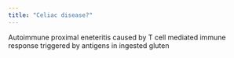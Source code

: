 ```yaml
---
title: "Celiac disease?"
---
```

Autoimmune proximal eneteritis caused by T cell mediated immune response triggered by antigens in ingested gluten

